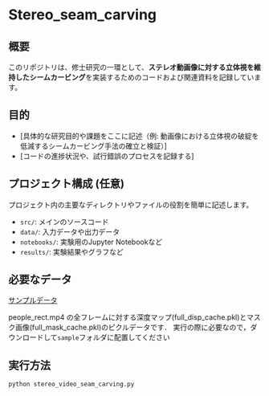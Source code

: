 # Stereo_seam_carving

## 概要

このリポジトリは、修士研究の一環として、**ステレオ動画像に対する立体視を維持したシームカービング**を実装するためのコードおよび関連資料を記録しています。

## 目的

* [具体的な研究目的や課題をここに記述（例: 動画像における立体視の破綻を低減するシームカービング手法の確立と検証）]
* [コードの進捗状況や、試行錯誤のプロセスを記録する]

## プロジェクト構成 (任意)

プロジェクト内の主要なディレクトリやファイルの役割を簡単に記述します。

* `src/`: メインのソースコード
* `data/`: 入力データや出力データ
* `notebooks/`: 実験用のJupyter Notebookなど
* `results/`: 実験結果やグラフなど

## 必要なデータ
[サンプルデータ](https://drive.google.com/drive/folders/1C_mDworgYfj2DWSmuJFlmqyC5soYeF59)

people_rect.mp4 の全フレームに対する深度マップ(full_disp_cache.pkl)とマスク画像(full_mask_cache.pkl)のピクルデータです．
実行の際に必要なので，ダウンロードして`sample`フォルダに配置してください

## 実行方法
```bash
python stereo_video_seam_carving.py
